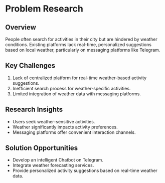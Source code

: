 # Problem Research

## Overview

People often search for activities in their city but are hindered by weather conditions. Existing platforms lack real-time, personalized suggestions based on local weather, particularly on messaging platforms like Telegram.

## Key Challenges

1. Lack of centralized platform for real-time weather-based activity suggestions.
2. Inefficient search process for weather-specific activities.
3. Limited integration of weather data with messaging platforms.

## Research Insights

- Users seek weather-sensitive activities.
- Weather significantly impacts activity preferences.
- Messaging platforms offer convenient interaction channels.

## Solution Opportunities

- Develop an intelligent Chatbot on Telegram.
- Integrate weather forecasting services.
- Provide personalized activity suggestions based on real-time weather data.


